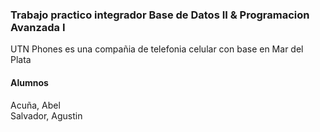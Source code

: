 ### Trabajo practico integrador Base de Datos II & Programacion Avanzada I 

UTN Phones es una compañia de telefonia celular con base en Mar del Plata

#### Alumnos
Acuña, Abel\
Salvador, Agustin
